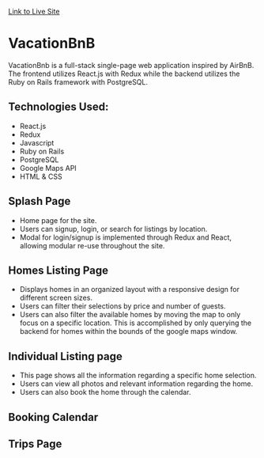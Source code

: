 [Link to Live Site](https://vacationbnb.herokuapp.com/#/)

# VacationBnB

VacationBnb is a full-stack single-page web application inspired by AirBnB. The frontend utilizes React.js with Redux while the backend utilizes the Ruby on Rails framework with PostgreSQL.

## Technologies Used:
* React.js
* Redux
* Javascript
* Ruby on Rails
* PostgreSQL
* Google Maps API
* HTML & CSS

## Splash Page
* Home page for the site.
* Users can signup, login, or search for listings by location.
* Modal for login/signup is implemented through Redux and React, allowing modular re-use throughout the site.



## Homes Listing Page
* Displays homes in an organized layout with a responsive design for different screen sizes.
* Users can filter their selections by price and number of guests.
* Users can also filter the available homes by moving the map to only focus on a specific location. This is accomplished by only querying the backend for homes within the bounds of the google maps window.


## Individual Listing page
* This page shows all the information regarding a specific home selection.
* Users can view all photos and relevant information regarding the home.
* Users can also book the home through the calendar.


## Booking Calendar


## Trips Page


##
